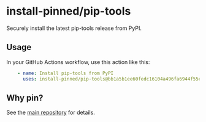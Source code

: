 
# install-pinned/pip-tools

Securely install the latest pip-tools release from PyPI.

## Usage

In your GitHub Actions workflow, use this action like this:

```yaml
    - name: Install pip-tools from PyPI
      uses: install-pinned/pip-tools@bb1a5b1ee60fedc16104a496fa6944f55ee052cb
```

## Why pin?

See the [main repository](https://github.com/install-pinned/overview) for details.
